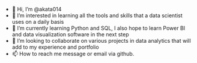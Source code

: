 - 👋 Hi, I’m @akata014
- 👀 I’m interested in learning all the tools and skills that a data scientist uses on a daily basis
- 🌱 I’m currently learning Python and SQL, I also hope to learn Power BI and data visualization software in the next step
- 💞️ I’m looking to collaborate on various projects in data analytics that will add to my experience and portfolio
- 📫 How to reach me message or email via github.

<!---
akata014/akata014 is a ✨ special ✨ repository because its `README.md` (this file) appears on your GitHub profile.
You can click the Preview link to take a look at your changes.
--->
